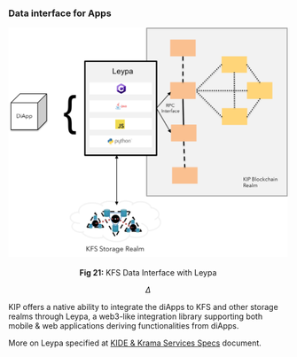 ### Data interface for Apps

![KFS Data Interface with Leypa](images/tech-primer/KFS-Data-Interface.png)

<p align="center"> <b>Fig 21:</b> KFS Data Interface with Leypa <sup><a href="#references"></a></sup> </p>

$$
\Delta
$$

KIP offers a native ability to integrate the diApps to KFS and other storage realms through Leypa, a web3-like integration library supporting both mobile & web applications deriving functionalities from diApps.

More on Leypa specified at [KIDE & Krama Services Specs](/pages/specs/kide/kide-specs.md) document.
